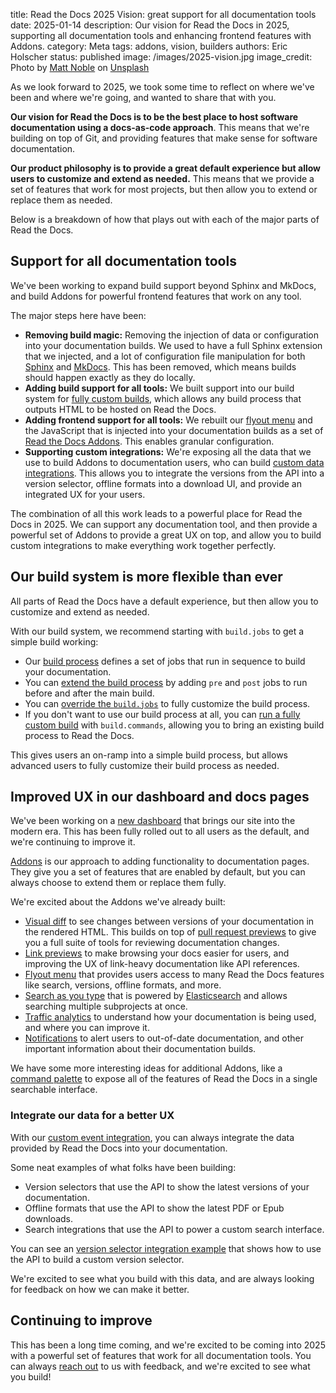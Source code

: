 title: Read the Docs 2025 Vision: great support for all documentation tools
date: 2025-01-14
description: Our vision for Read the Docs in 2025, supporting all documentation tools and enhancing frontend features with Addons.
category: Meta
tags: addons, vision, builders
authors: Eric Holscher
status: published
image: /images/2025-vision.jpg
image_credit: Photo by <a href="https://unsplash.com/@mcnoble?utm_content=creditCopyText&utm_medium=referral&utm_source=unsplash">Matt Noble</a> on <a href="https://unsplash.com/photos/selective-focus-photo-of-silver-tower-viewer-telescope-facing-sunshine-BpTMNN9JSmQ?utm_content=creditCopyText&utm_medium=referral&utm_source=unsplash">Unsplash</a>

As we look forward to 2025,
we took some time to reflect on where we've been and where we're going,
and wanted to share that with you.

**Our vision for Read the Docs is to be the best place to host software documentation using a docs-as-code approach**.
This means that we're building on top of Git,
and providing features that make sense for software documentation.

**Our product philosophy is to provide a great default experience but allow users to customize and extend as needed.**
This means that we provide a set of features that work for most projects,
but then allow you to extend or replace them as needed.

Below is a breakdown of how that plays out with each of the major parts of Read the Docs.

## Support for all documentation tools

We've been working to expand build support beyond Sphinx and MkDocs,
and build Addons for powerful frontend features that work on any tool.

The major steps here have been:

* **Removing build magic:** Removing the injection of data or configuration into your documentation builds. We used to have a full Sphinx extension that we injected, and a lot of configuration file manipulation for both [Sphinx](https://about.readthedocs.com/blog/2024/07/addons-by-default/) and [MkDocs](https://about.readthedocs.com/blog/2024/03/mkdocs-yaml-manipulation/). This has been removed, which means builds should happen exactly as they do locally.
* **Adding build support for all tools:** We built support into our build system for [fully custom builds](https://blog.readthedocs.com/build-customization/), which allows any build process that outputs HTML to be hosted on Read the Docs.
* **Adding frontend support for all tools:** We rebuilt our [flyout menu](https://docs.readthedocs.io/en/stable/flyout-menu.html#addons-flyout-menu) and the JavaScript that is injected into your documentation builds as a set of [Read the Docs Addons](https://about.readthedocs.com/blog/2024/04/enable-beta-addons/). This enables granular configuration.
* **Supporting custom integrations:** We're exposing all the data that we use to build Addons to documentation users, who can build [custom data integrations](https://docs.readthedocs.io/en/stable/flyout-menu.html#custom-event-integration). This allows you to integrate the versions from the API into a version selector, offline formats into a download UI, and provide an integrated UX for your users.

The combination of all this work leads to a powerful place for Read the Docs in 2025.
We can support any documentation tool,
and then provide a powerful set of Addons to provide a great UX on top,
and allow you to build custom integrations to make everything work together perfectly.

## Our build system is more flexible than ever

All parts of Read the Docs have a default experience,
but then allow you to customize and extend as needed.

With our build system,
we recommend starting with ``build.jobs`` to get a simple build working:

* Our [build process](https://docs.readthedocs.io/en/stable/builds.html) defines a set of jobs that run in sequence to build your documentation.
* You can [extend the build process](https://docs.readthedocs.io/en/stable/build-customization.html#extend-the-build-process) by adding ``pre`` and ``post`` jobs to run before and after the main build.
* You can [override the ``build.jobs``](https://docs.readthedocs.io/en/stable/config-file/v2.html#build-jobs) to fully customize the build process.
* If you don't want to use our build process at all, you can [run a fully custom build](https://docs.readthedocs.io/en/stable/config-file/v2.html#build-commands) with ``build.commands``, allowing you to bring an existing build process to Read the Docs.

This gives users an on-ramp into a simple build process,
but allows advanced users to fully customize their build process as needed.

## Improved UX in our dashboard and docs pages

We've been working on a [new dashboard](https://about.readthedocs.com/blog/2024/11/rollout-of-our-new-dashboard/) that brings our site into the modern era.
This has been fully rolled out to all users as the default,
and we're continuing to improve it.

[Addons](https://docs.readthedocs.io/en/stable/addons.html) is our approach to adding functionality to documentation pages.
They give you a set of features that are enabled by default,
but you can always choose to extend them or replace them fully.

We're excited about the Addons we've already built:

* [Visual diff](https://docs.readthedocs.io/en/stable/visual-diff.html) to see changes between versions of your documentation in the rendered HTML. This builds on top of [pull request previews](https://docs.readthedocs.io/en/stable/pull-requests.html) to give you a full suite of tools for reviewing documentation changes.
* [Link previews](https://docs.readthedocs.io/en/stable/link-previews.html) to make browsing your docs easier for users, and improving the UX of link-heavy documentation like API references.
* [Flyout menu](https://docs.readthedocs.io/en/stable/flyout-menu.html) that provides users access to many Read the Docs features like search, versions, offline formats, and more.
* [Search as you type](https://docs.readthedocs.io/en/stable/server-side-search/index.html) that is powered by [Elasticsearch](https://www.elastic.co/elasticsearch/) and allows searching multiple subprojects at once.
* [Traffic analytics](https://docs.readthedocs.io/en/stable/traffic-analytics.html) to understand how your documentation is being used, and where you can improve it.
* [Notifications](https://docs.readthedocs.io/en/stable/doc-notifications.html) to alert users to out-of-date documentation, and other important information about their documentation builds.

We have some more interesting ideas for additional Addons, like a [command palette](https://github.com/readthedocs/addons/pull/449) to expose all of the features of Read the Docs in a single searchable interface.

### Integrate our data for a better UX

With our [custom event integration](https://docs.readthedocs.io/en/stable/addons.html#addons-data-and-customization),
you can always integrate the data provided by Read the Docs into your documentation.

Some neat examples of what folks have been building:

* Version selectors that use the API to show the latest versions of your documentation.
* Offline formats that use the API to show the latest PDF or Epub downloads.
* Search integrations that use the API to power a custom search interface.

You can see an [version selector integration example](https://sphinx-rtd-theme.readthedocs.io/en/stable/) that shows how to use the API to build a custom version selector.

We're excited to see what you build with this data,
and are always looking for feedback on how we can make it better.

## Continuing to improve

This has been a long time coming,
and we're excited to be coming into 2025 with a powerful set of features that work for all documentation tools.
You can always [reach out](https://docs.readthedocs.io/en/stable/support.html) to us with feedback,
and we're excited to see what you build!
